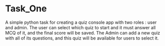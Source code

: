 # Task_One
A simple python task for creating a quiz console app with two roles : user and admin. The user can select which quiz to start and 
it must answer all MCQ of it, and the final score will be saved. The Admin can add a new quiz with all of its questions, and this quiz
will be available for users to select it. 
